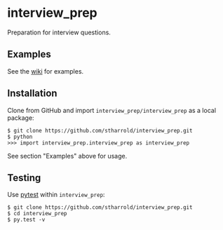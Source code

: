 # interview_prep

Preparation for interview questions.

## Examples

See the [wiki](https://github.com/stharrold/interview_prep/wiki) for examples.

## Installation

Clone from GitHub and import `interview_prep/interview_prep` as a local package:
```
$ git clone https://github.com/stharrold/interview_prep.git
$ python 
>>> import interview_prep.interview_prep as interview_prep
```
See section "Examples" above for usage.

## Testing

Use [pytest](http://pytest.org/) within `interview_prep`:
```
$ git clone https://github.com/stharrold/interview_prep.git
$ cd interview_prep
$ py.test -v
```
